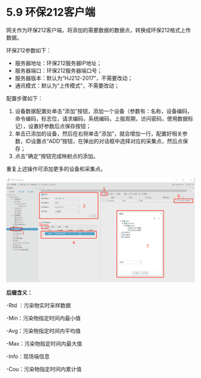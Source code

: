 # 5.9 环保212客户端



网关作为环保212客户端，将添加的需要数据的数据点，转换成环保212格式上传数据。

环保212参数如下： 

- 服务器地址：环保212服务器IP地址；
- 服务器端口：环保212服务器端口号；
- 服务器版本：默认为“HJ212-2017”，不需要改动；
- 通讯模式：默认为“上传模式”，不需要改动；

配置步骤如下： 

1. 设备数据配置处单击“添加”按钮，添加一个设备（参数有：名称，设备编码，命令编码，标志位，请求编码，系统编码，上报周期，访问密码，使用数据标记），设置好参数后点保存按钮； 
2. 单击已添加的设备，然后在右侧单击"添加"，就会增加一行，配置好相关参数，ID设置点“ADD”按钮，在弹出的对话框中选择对应的采集点，然后点保存； 
3. 点击”确定“按钮完成映射点的添加。 

重复上述操作可添加更多的设备和采集点。 

![](assets/HJ212-01.png)



**后缀含义：**

-Rtd ：污染物实时采样数据

-Min：污染物指定时间内最小值

-Avg：污染物指定时间内平均值

-Max：污染物指定时间内最大值

-Info：现场端信息

-Cou：污染物指定时间内累计值